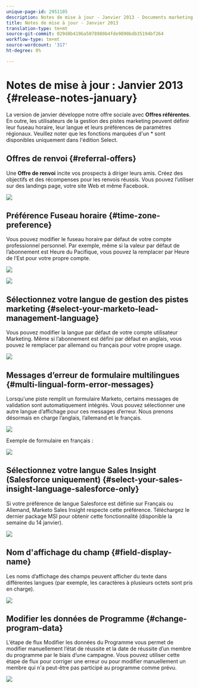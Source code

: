```yaml
---
unique-page-id: 2951105
description: Notes de mise à jour - Janvier 2013 - Documents marketing - Documentation du produit
title: Notes de mise à jour - Janvier 2013
translation-type: tm+mt
source-git-commit: 029d8b419ba5078980b4fde9890bdb35194bf264
workflow-type: tm+mt
source-wordcount: '317'
ht-degree: 0%

---
```



# Notes de mise à jour : Janvier 2013 {#release-notes-january}

La version de janvier développe notre offre sociale avec **Offres référentes**. En outre, les utilisateurs de la gestion des pistes marketing peuvent définir leur fuseau horaire, leur langue et leurs préférences de paramètres régionaux. Veuillez noter que les fonctions marquées d&#39;un * sont disponibles uniquement dans l&#39;édition Select.

## Offres de renvoi {#referral-offers}

Une **Offre de renvoi** incite vos prospects à diriger leurs amis. Créez des objectifs et des récompenses pour les renvois réussis. Vous pouvez l’utiliser sur des landings page, votre site Web et même Facebook.

![](assets/image2014-9-22-15-3a20-3a13.png)

## Préférence Fuseau horaire {#time-zone-preference}

Vous pouvez modifier le fuseau horaire par défaut de votre compte professionnel personnel. Par exemple, même si la valeur par défaut de l’abonnement est Heure du Pacifique, vous pouvez la remplacer par Heure de l’Est pour votre propre compte.

![](assets/image2014-9-22-15-3a20-3a41.png)

![](assets/image2014-9-22-15-3a21-3a2.png)

## Sélectionnez votre langue de gestion des pistes marketing {#select-your-marketo-lead-management-language}

Vous pouvez modifier la langue par défaut de votre compte utilisateur Marketing. Même si l’abonnement est défini par défaut en anglais, vous pouvez le remplacer par allemand ou français pour votre propre usage.

![](assets/image2014-9-22-15-3a21-3a18.png)

## Messages d’erreur de formulaire multilingues {#multi-lingual-form-error-messages}

Lorsqu&#39;une piste remplit un formulaire Marketo, certains messages de validation sont automatiquement intégrés. Vous pouvez sélectionner une autre langue d’affichage pour ces messages d’erreur. Nous prenons désormais en charge l’anglais, l’allemand et le français.

![](assets/image2014-9-22-15-3a21-3a33.png)

Exemple de formulaire en français :

![](assets/image2014-9-22-15-3a22-3a2.png)

## Sélectionnez votre langue Sales Insight (Salesforce uniquement) {#select-your-sales-insight-language-salesforce-only}

Si votre préférence de langue Salesforce est définie sur Français ou Allemand, Marketo Sales Insight respecte cette préférence. Téléchargez le dernier package MSI pour obtenir cette fonctionnalité (disponible la semaine du 14 janvier).

![](assets/image2014-9-22-15-3a22-3a31.png)

## Nom d&#39;affichage du champ {#field-display-name}

Les noms d’affichage des champs peuvent afficher du texte dans différentes langues (par exemple, les caractères à plusieurs octets sont pris en charge).

![](assets/image2014-9-22-15-3a22-3a56.png)

## Modifier les données de Programme {#change-program-data}

L’étape de flux Modifier les données du Programme vous permet de modifier manuellement l’état de réussite et la date de réussite d’un membre du programme par le biais d’une campagne. Vous pouvez utiliser cette étape de flux pour corriger une erreur ou pour modifier manuellement un membre qui n&#39;a peut-être pas participé au programme comme prévu.

![](assets/image2014-9-22-15-3a23-3a23.png)

